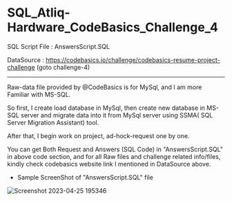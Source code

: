 # SQL_Atliq-Hardware_CodeBasics_Challenge_4 

SQL Script File : AnswersScript.SQL

DataSource : https://codebasics.io/challenge/codebasics-resume-project-challenge  (goto challenge-4) 

------------------------------------------------------------------------------------------------------------------------------------------------------------

Raw-data file provided by @CodeBasics is for MySql, and I am more Familiar with MS-SQL.

So first, I create load database in MySql, then create new database in MS-SQL server and migrate data into it from MySql server using SSMA( SQL Server Migration Assistant) tool.

After that, I begin work on project, ad-hock-request one by one.

You can get Both Request and Answers (SQL Code) in "AnswersScript.SQL" in above code section, 
and for all Raw files and challenge related info/files, kindly check codebasics website link I mentioned in DataSource above.

 - Sample ScreenShot of "AnswersScript.SQL" file

![Screenshot 2023-04-25 195346](https://user-images.githubusercontent.com/19344819/234307938-7a37c8d0-7502-4bd8-9fc8-f88711f41f5a.png)

